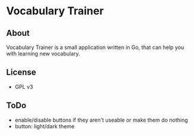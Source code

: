# Vocabulary Trainer

## About

Vocabulary Trainer is a small application written in Go, that can help you with learning new vocabulary.

## License

- GPL v3

## ToDo

- enable/disable buttons if they aren't useable or make them do nothing
- button: light/dark theme

